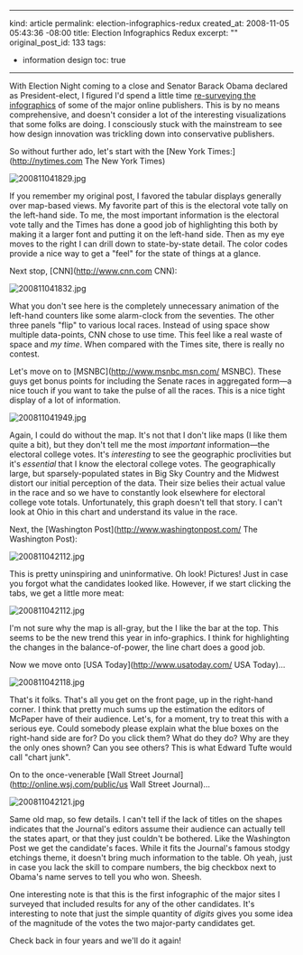 ----- 
kind: article
permalink: election-infographics-redux
created_at: 2008-11-05 05:43:36 -08:00
title: Election Infographics Redux
excerpt: ""
original_post_id: 133
tags: 
- information design
toc: true
-----
With Election Night coming to a close and Senator Barack Obama declared as President-elect, I figured I'd spend a little time [re-surveying the infographics](http://livollmers.net/index.php/2008/02/05/a-survey-of-super-tuesday-infographics/) of some of the major online publishers. This is by no means comprehensive, and doesn't consider a lot of the interesting visualizations that some folks are doing. I consciously stuck with the mainstream to see how design innovation was trickling down into conservative publishers.

So without further ado, let's start with the [New York Times:](http://nytimes.com The New York Times)

![200811041829.jpg](http://livollmers.net/wp-content/uploads/2008/11/200811041829.jpg)

If you remember my original post, I favored the tabular displays generally over map-based views. My favorite part of this is the electoral vote tally on the left-hand side. To me, the most important information is the electoral vote tally and the Times has done a good job of highlighting this both by making it a larger font and putting it on the left-hand side. Then as my eye moves to the right I can drill down to state-by-state detail. The color codes provide a nice way to get a "feel" for the state of things at a glance.

Next stop, [CNN](http://www.cnn.com CNN):

![200811041832.jpg](http://livollmers.net/wp-content/uploads/2008/11/200811041832.jpg)

What you don't see here is the completely unnecessary animation of the left-hand counters like some alarm-clock from the seventies. The other three panels "flip" to various local races. Instead of using space show multiple data-points, CNN chose to use time. This feel like a real waste of space and _my time_. When compared with the Times site, there is really no contest.

Let's move on to [MSNBC](http://www.msnbc.msn.com/ MSNBC). These guys get bonus points for including the Senate races in aggregated form&#8212;a nice touch if you want to take the pulse of all the races. This is a nice tight display of a lot of information.

![200811041949.jpg](http://livollmers.net/wp-content/uploads/2008/11/200811041949.jpg)

Again, I could do without the map. It's not that I don't like maps (I like them quite a bit), but they don't tell me the most _important_ information&#8212;the electoral college votes. It's _interesting_ to see the geographic proclivities but it's _essential_ that I know the electoral college votes. The geographically large, but sparsely-populated states in Big Sky Country and the Midwest distort our initial perception of the data. Their size belies their actual value in the race and so we have to constantly look elsewhere for electoral college vote totals. Unfortunately, this graph doesn't tell that story. I can't look at Ohio in this chart and understand its value in the race.

Next, the [Washington Post](http://www.washingtonpost.com/ The Washington Post):

![200811042112.jpg](http://livollmers.net/wp-content/uploads/2008/11/200811042112.jpg)

This is pretty uninspiring and uninformative. Oh look! Pictures! Just in case you forgot what the candidates looked like. However, if we start clicking the tabs, we get a little more meat:

![200811042112.jpg](http://livollmers.net/wp-content/uploads/2008/11/2008110421121.jpg)

I'm not sure why the map is all-gray, but the I like the bar at the top. This seems to be the new trend this year in info-graphics. I think for highlighting the changes in the balance-of-power, the line chart does a good job.

Now we move onto [USA Today](http://www.usatoday.com/ USA Today)&#8230;

![200811042118.jpg](http://livollmers.net/wp-content/uploads/2008/11/200811042118.jpg)

That's it folks. That's all you get on the front page, up in the right-hand corner. I think that pretty much sums up the estimation the editors of McPaper have of their audience. Let's, for a moment, try to treat this with a serious eye. Could somebody please explain what the blue boxes on the right-hand side are for? Do you click them? What do they do? Why are they the only ones shown? Can you see others? This is what Edward Tufte would call "chart junk".

On to the once-venerable [Wall Street Journal](http://online.wsj.com/public/us Wall Street Journal)&#8230;

![200811042121.jpg](http://livollmers.net/wp-content/uploads/2008/11/200811042121.jpg)

Same old map, so few details. I can't tell if the lack of titles on the shapes indicates that the Journal's editors assume their audience can actually tell the states apart, or that they just couldn't be bothered. Like the Washington Post we get the candidate's faces. While it fits the Journal's famous stodgy etchings theme, it doesn't bring much information to the table. Oh yeah, just in case you lack the skill to compare numbers, the big checkbox next to Obama's name serves to tell you who won. Sheesh.

One interesting note is that this is the first infographic of the major sites I surveyed that included results for any of the other candidates. It's interesting to note that just the simple quantity of _digits_ gives you some idea of the magnitude of the votes the two major-party candidates get.

Check back in four years and we'll do it again!

